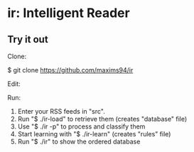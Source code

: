 # ir: Intelligent Reader

## Try it out

Clone:

$ git clone https://github.com/maxims94/ir

Edit:


Run:

1. Enter your RSS feeds in "src".
2. Run "$ ./ir-load" to retrieve them (creates "database" file)
3. Use "$ ./ir -p" to process and classify them
4. Start learning with "$ ./ir-learn" (creates "rules" file)
5. Run "$ ./ir" to show the ordered database
